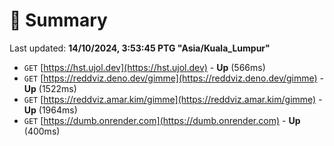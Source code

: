 # 📖 Summary
Last updated: **14/10/2024, 3:53:45 PTG "Asia/Kuala_Lumpur"**

- `GET` [https://hst.ujol.dev](https://hst.ujol.dev) - **Up** (566ms)
- `GET` [https://reddviz.deno.dev/gimme](https://reddviz.deno.dev/gimme) - **Up** (1522ms)
- `GET` [https://reddviz.amar.kim/gimme](https://reddviz.amar.kim/gimme) - **Up** (1964ms)
- `GET` [https://dumb.onrender.com](https://dumb.onrender.com) - **Up** (400ms)
